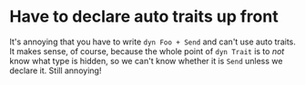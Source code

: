 # Have to declare auto traits up front

It's annoying that you have to write `dyn Foo + Send` and can't use auto traits. It makes sense, of course, because the whole point of `dyn Trait` is to *not* know what type is hidden, so we can't know whether it is `Send` unless we declare it. Still annoying!

